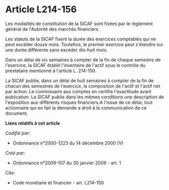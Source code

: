 # Article L214-156

Les modalités de constitution de la SICAF sont fixées par le règlement général de l'Autorité des marchés financiers. 

Les statuts de la SICAF fixent la durée des exercices comptables qui ne peut excéder douze mois. Toutefois, le premier
exercice peut s'étendre sur une durée différente sans excéder dix-huit mois. 

Dans un délai de six semaines à compter de la fin de chaque semestre de l'exercice, la SICAF établit l'inventaire de l'actif
sous le contrôle du prestataire mentionné à l'article L. 214-150. 

La SICAF publie, dans un délai de huit semaines à compter de la fin de chacun des semestres de l'exercice, la composition de
l'actif et l'actif net par action. Le commissaire aux comptes en certifie l'exactitude avant publication. La SICAF publie
dans les mêmes conditions une description de l'exposition aux différents risques financiers.A l'issue de ce délai, tout
actionnaire qui en fait la demande a droit à la communication de ce document.

**Liens relatifs à cet article**

_Codifié par_:

  - Ordonnance n°2000-1223 du 14 décembre 2000 (V)

_Créé par_:

  - Ordonnance n°2009-107 du 30 janvier 2009 - art. 1

_Cite_:

  - Code monétaire et financier - art. L214-150
